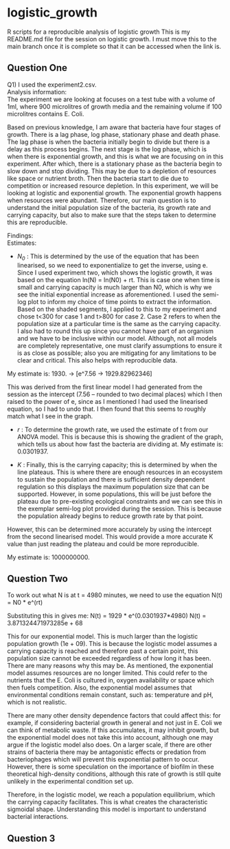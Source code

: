 # logistic_growth
R scripts for a reproducible analysis of logistic growth
This is my README.md file for the session on logistic growth. I must move this to the main branch once it is complete so that it can be accessed when the link is.

## Question One
<div> Q1) I used the experiment2.csv. </div>

<div> Analysis information: </div>
The experiment we are looking at focuses on a test tube with a volume of 1ml, where 900 microlitres of growth media and the remaining volume if 100 microlitres contains E. Coli. 

Based on previous knowledge, I am aware that bacteria have four stages of growth. There is a lag phase, log phase, stationary phase and death phase. The lag phase is when the bacteria initially begin to divide but there is a delay as this process begins. The next stage is the log phase, which is when there is exponential growth, and this is what we are focusing on in this experiment. After which, there is a stationary phase as the bacteria begin to slow down and stop dividing. This may be due to a depletion of resources like space or nutrient broth. Then the bacteria start to die due to competition or increased resource depletion.  In this experiment, we will be looking at logistic and exponential growth. The exponential growth happens when resources were abundant.
Therefore, our main question is to understand the initial population size of the bacteria, its growth rate and carrying capacity, but also to make sure that the steps taken to determine this are reproducible.

<div> Findings: </div>
<div> Estimates: </div>

- <i>N<sub>0</sub></i> : This is determined by the use of the equation that has been linearised, so we need to exponentialize to get the inverse, using e. Since I used experiment two, which shows the logistic growth, it was based on the equation ln(N) = ln(N0) + rt. This is case one when time is small and carrying capacity is much larger than N0, which is why we see the initial exponential increase as aforementioned.
I used the semi-log plot to inform my choice of time points to extract the information. Based on the shaded segments, I applied to this to my experiment and chose t<300 for case 1 and t>800 for case 2. Case 2 refers to when the population size at a particular time is the same as the carrying capacity.
I also had to round this up since you cannot have part of an organism and we have to be inclusive within our model. Although, not all models are completely representative, one must clarify assumptions to ensure it is as close as possible; also you are mitigating for any limitations to be clear and critical. This also helps with reproducible data.

My estimate is: 1930. -> [e^7.56 -> 1929.82962346]

This was derived from the first linear model I had generated from the session as the intercept (7.56 – rounded to two decimal places) which I then raised to the power of e, since as I mentioned I had used the linearised equation, so I had to undo that. I then found that this seems to roughly match what I see in the graph.

- <i>r</i> : To determine the growth rate, we used the estimate of t from our ANOVA model. This is because this is showing the gradient of the graph, which tells us about how fast the bacteria are dividing at.
My estimate is: 0.0301937.

- <i>K</i> : Finally, this is the carrying capacity; this is determined by when the line plateaus. This is where there are enough resources in an ecosystem to sustain the population and there is sufficient density dependent regulation so this displays the maximum population size that can be supported. However, in some populations, this will be just before the plateau due to pre-existing ecological constraints and we can see this in the exemplar semi-log plot provided during the session. This is because the population already begins to reduce growth rate by that point.

However, this can be determined more accurately by using the intercept from the second linearised model. This would provide a more accurate K value than just reading the plateau and could be more reproducible.

My estimate is: 1000000000.
 
## Question Two

To work out what N is at t = 4980 minutes, we need to use the equation N(t) = N0 * e^(rt)

Substituting this in gives me:
N(t) = 1929 * e^(0.0301937*4980) 
N(t) = 3.871324471973285e + 68

This for our exponential model. This is much larger than the logistic population growth (1e + 09). This is because the logistic model assumes a carrying capacity is reached and therefore past a certain point, this population size cannot be exceeded regardless of how long it has been.
There are many reasons why this may be. As mentioned, the exponential model assumes resources are no longer limited. This could refer to the nutrients that the E. Coli is cultured in, oxygen availability or space which then fuels competition. Also, the exponential model assumes that environmental conditions remain constant, such as: temperature and pH, which is not realistic.

There are many other density dependence factors that could affect this: for example, if considering bacterial growth in general and not just in E. Coli we can think of metabolic waste. If this accumulates, it may inhibit growth, but the exponential model does not take this into account, although one may argue if the logistic model also does. On a larger scale, if there are other strains of bacteria there may be antagonistic effects or predation from bacteriophages which will prevent this exponential pattern to occur. However, there is some speculation on the importance of biofilm in these theoretical high-density conditions, although this rate of growth is still quite unlikely in the experimental condition set up.

Therefore, in the logistic model, we reach a population equilibrium, which the carrying capacity facilitates. This is what creates the characteristic sigmoidal shape. Understanding this model is important to understand bacterial interactions.

## Question 3
